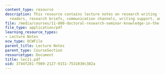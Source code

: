```yaml
---
content_type: resource
description: This resource contains lecture notes on research writing for non-academic
  readers, research briefs, communication channels, writing support, and editing styles.
file: /media/courses/11-800-doctoral-research-seminar-knowledge-in-the-public-arena-spring-2007/3744f281f989212791517531030c382a_lec11.pdf
file_type: application/pdf
learning_resource_types:
- Lecture Notes
ocw_type: OCWFile
parent_title: Lecture Notes
parent_type: CourseSection
resourcetype: Document
title: lec11.pdf
uid: 3744f281-f989-2127-9151-7531030c382a
---
```

